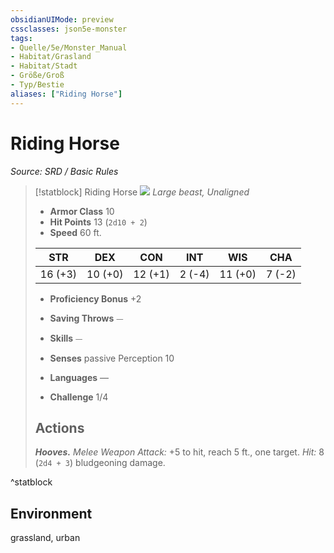 ```yaml
---
obsidianUIMode: preview
cssclasses: json5e-monster
tags:
- Quelle/5e/Monster_Manual
- Habitat/Grasland
- Habitat/Stadt
- Größe/Groß
- Typ/Bestie
aliases: ["Riding Horse"]
---
```

# Riding Horse
*Source: SRD / Basic Rules*  

> [!statblock] Riding Horse
> ![](compendium/bestiary/beast/token/riding-horse.png#token)
> *Large beast, Unaligned*
> 
> - **Armor Class** 10 
> - **Hit Points** 13 (`2d10 + 2`)
> - **Speed** 60 ft.
> 
> |STR|DEX|CON|INT|WIS|CHA|
> |:---:|:---:|:---:|:---:|:---:|:---:|
> |16 (+3)|10 (+0)|12 (+1)| 2 (-4)|11 (+0)| 7 (-2)|
> 
> - **Proficiency Bonus** +2
> - **Saving Throws** ⏤
> - **Skills** ⏤
> - **Senses** passive Perception 10
> 
> - **Languages** —
> - **Challenge** 1/4
> 
> ## Actions
> 
> ***Hooves.*** *Melee Weapon Attack:* +5 to hit, reach 5 ft., one target. *Hit:* 8 (`2d4 + 3`) bludgeoning damage.
^statblock

## Environment

grassland, urban